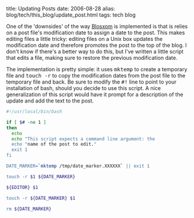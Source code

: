 title: Updating Posts
date: 2006-08-28
alias: blog/tech/this_blog/update_post.html
tags: tech blog

One of the 'downsides' of the way <a
href="http://www.blosxom.com/">Blosxom</a> is implemented is that is
relies on a post file's modification date to assign a date to the
post.  This makes editing files a little tricky: editing files on a
Unix box updates the modification date and therefore promotes the post
to the top of the blog.  I don't know if there's a better way to do
this, but I've written a little script that edits a file, making sure
to restore the previous modification date.

The implementation is pretty simple: it uses <tt>mktemp</tt> to create
a temporary file and <tt>touch -r</tt> to copy the modification dates
from the post file to the temporary file and back. Be sure to modify
the <tt>#!</tt> line to point to your installation of bash, should you
decide to use this script. A nice generalization of this script would
have it prompt for a description of the update and add the text to the
post.

```bash
#!/usr/local/bin/bash

if [ $# -ne 1 ]
then
  echo
  echo "This script expects a command line argument: the
  echo "name of the post to edit."
  exit 1
fi

DATE_MARKER=`mktemp /tmp/date_marker.XXXXXX` || exit 1

touch -r $1 ${DATE_MARKER}

${EDITOR} $1

touch -r ${DATE_MARKER} $1

rm ${DATE_MARKER}
```
